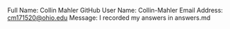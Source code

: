 Full Name: Collin Mahler
GitHub User Name: Collin-Mahler
Email Address: cm171520@ohio.edu
Message: I recorded my answers in answers.md